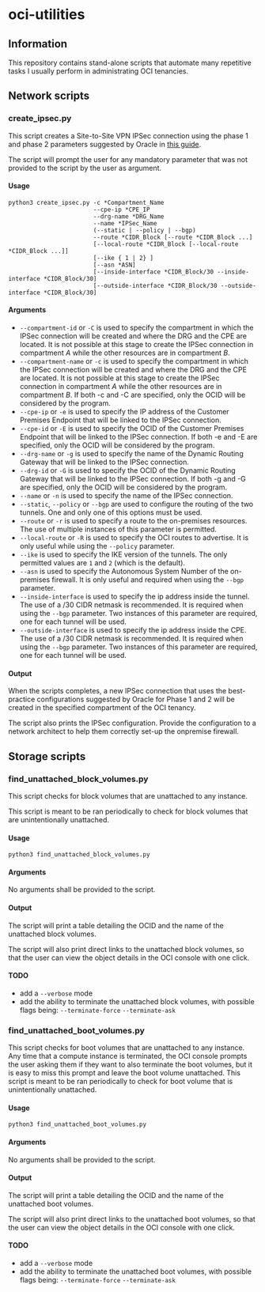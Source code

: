 # **oci-utilities**

## Information

This repository contains stand-alone scripts that automate many repetitive tasks
I usually perform in administrating OCI tenancies.

## Network scripts

### create_ipsec.py

This script creates a Site-to-Site VPN IPSec connection using the phase 1 and phase 2 parameters suggested by Oracle in [this guide](https://docs.oracle.com/en-us/iaas/Content/Network/Reference/supportedIPsecparams.htm#commercial).

The script will prompt the user for any mandatory parameter that was not provided to the script by the user as argument.

#### Usage

```
python3 create_ipsec.py -c *Compartment_Name
                        --cpe-ip *CPE_IP
                        --drg-name *DRG_Name
                        --name *IPSec_Name
                        (--static | --policy | --bgp)
                        --route *CIDR_Block [--route *CIDR_Block ...]
                        [--local-route *CIDR_Block [--local-route *CIDR_Block ...]]
                        [--ike { 1 | 2} ]
                        [--asn *ASN]
                        [--inside-interface *CIDR_Block/30 --inside-interface *CIDR_Block/30]
                        [--outside-interface *CIDR_Block/30 --outside-interface *CIDR_Block/30]
```
#### Arguments

* `--compartment-id` or `-C` is used to specify the compartment in which the IPSec connection will be created and where the DRG and the CPE are located. It is not possible at this stage to create the IPSec connection in compartment _A_ while the other resources are in compartment _B_.
* `--compartment-name` or `-c` is used to specify the compartment in which the IPSec connection will be created and where the DRG and the CPE are located. It is not possible at this stage to create the IPSec connection in compartment _A_ while the other resources are in compartment _B_.
If both -c and -C are specified, only the OCID will be considered by the program.
* `--cpe-ip` or `-e` is used to specify the IP address of the Customer Premises Endpoint that will be linked to the IPSec connection.
* `--cpe-id` or `-E` is used to specify the OCID of the Customer Premises Endpoint that will be linked to the IPSec connection. If both -e and -E are specified, only the OCID will be considered by the program.
* `--drg-name` or `-g` is used to specify the name of the Dynamic Routing Gateway that will be linked to the IPSec connection.
* `--drg-id` or `-G` is used to specify the OCID of the Dynamic Routing Gateway that will be linked to the IPSec connection. If both -g and -G are specified, only the OCID will be considered by the program.
* `--name` or `-n` is used to specify the name of the IPSec connection.
* `--static`, `--policy` or `--bgp` are used to configure the routing of the two tunnels. One and only one of this options must be used.
* `--route` or `-r` is used to specify a route to the on-premises resources. The use of multiple instances of this parameter is permitted.
* `--local-route` or `-R` is used to specify the OCI routes to advertise. It is only useful while using the `--policy` parameter.
* `--ike` is used to specify the IKE version of the tunnels. The only permitted values are `1` and `2` (which is the default).
* `--asn` is used to specify the Autonomous System Number of the on-premises firewall. It is only useful and required when using the `--bgp` parameter.
* `--inside-interface` is used to specify the ip address inside the tunnel. The use of a /30 CIDR netmask is recommended. It is required when using the `--bgp` parameter. Two instances of this parameter are required, one for each tunnel will be used.
* `--outside-interface` is used to specify the ip address inside the CPE. The use of a /30 CIDR netmask is recommended. It is required when using the `--bgp` parameter. Two instances of this parameter are required, one for each tunnel will be used.

#### Output

When the scripts completes, a new IPSec connection that uses the best-practice configurations suggested by Oracle
for Phase 1 and 2 will be created in the specified compartment of the OCI tenancy.

The script also prints the IPSec configuration. Provide the configuration to a network architect to help them correctly set-up the onpremise firewall.

## Storage scripts

### find_unattached_block_volumes.py

This script checks for block volumes that are unattached to any instance.

This script is meant to be ran periodically to check for block volumes that are unintentionally unattached.

#### Usage

```
python3 find_unattached_block_volumes.py
```

#### Arguments

No arguments shall be provided to the script.

#### Output

The script will print a table detailing the OCID and the name of the unattached block volumes.

The script will also print direct links to the unattached block volumes,
so that the user can view the object details in the OCI console with one click.

#### TODO

* add a `--verbose` mode
* add the ability to terminate the unattached block volumes, with possible flags being: `--terminate-force` `--terminate-ask`

### find_unattached_boot_volumes.py

This script checks for boot volumes that are unattached to any instance.
Any time that a compute instance is terminated, the OCI console prompts the user
asking them if they want to also terminate the boot volumes, but it is easy to miss this prompt
and leave the boot volume unattached.
This script is meant to be ran periodically to check for boot volume that is unintentionally unattached.

#### Usage

```
python3 find_unattached_boot_volumes.py
```

#### Arguments

No arguments shall be provided to the script.

#### Output

The script will print a table detailing the OCID and the name of the unattached boot volumes.

The script will also print direct links to the unattached boot volumes,
so that the user can view the object details in the OCI console with one click.

#### TODO

* add a `--verbose` mode
* add the ability to terminate the unattached boot volumes, with possible flags being: `--terminate-force` `--terminate-ask`